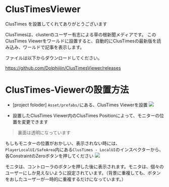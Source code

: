 # ClusTimesViewer
ClusTimes を設置してくれてありがとうございます

ClusTimesは、clusterのユーザー有志による草の根新聞メディアです。 このClusTimes Viewerをワールドに設置すると、自動的にClusTimesの最新版を読み込み、ワールドで記事を表示します。 

ファイルは以下からダウンロードしてください。

https://github.com/Dolphiiiin/ClusTimesViewer/releases

# ClusTimes-Viewerの設置方法

 - [project foloder] `Asset/prefabs/`にある、ClusTimes Viewerを設置
![](https://cdn.discordapp.com/attachments/681123942676561950/842705078535585852/unknown.png)

 - 設置したClusTimes Viewer内のClusTimes Positionによって、モニターの位置を変更できます
> 裏面は透明になっています

もしもモニターの位置がおかしい、表示されない時には、
`PlayerLocalUI/SafeArea`内にある`ClusTimes - LocalUI`のインスペクターから、
各ConstraintのZeroボタンを押してください
![](https://cdn.discordapp.com/attachments/681123942676561950/842660098677538857/settransformobject.png)

モニタは、コントローラのボタンを押した後に表示されます。モニタは、個々のユーザーにしか見えないように設定されています。（背景に重複しても、ボタンをおしたユーザーが一時的に重複するだけになっています。）
